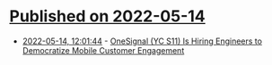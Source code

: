 # [Published on 2022-05-14](index.md)

* [2022-05-14, 12:01:44](https://news.ycombinator.com/item?id=31377132) - [OneSignal (YC S11) Is Hiring Engineers to Democratize Mobile Customer Engagement](https://onesignal.com/careers)
